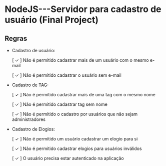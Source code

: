 ﻿# NodeJS---Servidor para cadastro de usuário (Final Project)

## Regras 

- Cadastro de usuário: 
    
    [ ✓ ] Não é permitido cadastrar mais de um usuário com o mesmo e-mail 

    [ ✓ ] Não é permitido cadastrar o usuário sem e-mail 

- Cadastro de TAG:

    [ ✓ ] Não é permitido cadastrar mais de uma tag com o mesmo nome 

    [ ✓ ] Não é permitido cadastrar tag sem nome

    [ ✓ ] Não é permitido o cadastro por usuários que não sejam administradores 

- Cadastro de Elogios: 

    [ ✓ ] Não é permitido um usuário cadastrar um elogio para si

    [ ✓ ] Não é permitido cadastrar elogios para usuários inválidos 

    [ ✓ ] O usuário precisa estar autenticado na aplicação
